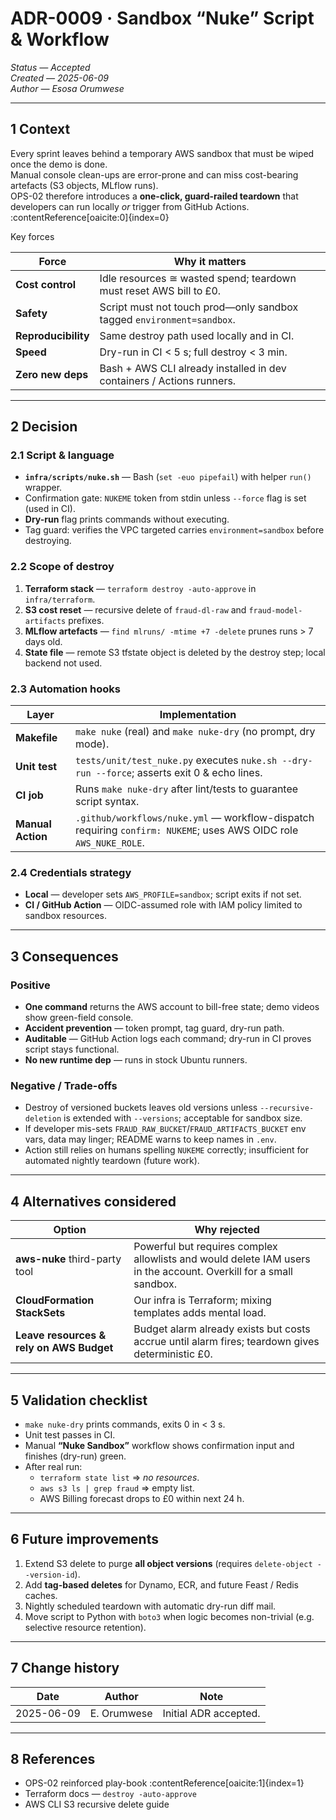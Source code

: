 # ADR-0009 · Sandbox “Nuke” Script & Workflow

*Status — Accepted*  
*Created — 2025-06-09*  
*Author — Esosa Orumwese*

---

## 1 Context  

Every sprint leaves behind a temporary AWS sandbox that must be wiped once the demo is done.  
Manual console clean-ups are error-prone and can miss cost-bearing artefacts (S3 objects, MLflow runs).  
OPS-02 therefore introduces a **one-click, guard-railed teardown** that developers can run locally *or* trigger from GitHub Actions. :contentReference[oaicite:0]{index=0}  

Key forces  

| Force               | Why it matters                                                        |
|---------------------|-----------------------------------------------------------------------|
| **Cost control**    | Idle resources ≅ wasted spend; teardown must reset AWS bill to £0.    |
| **Safety**          | Script must not touch prod—only sandbox tagged `environment=sandbox`. |
| **Reproducibility** | Same destroy path used locally and in CI.                             |
| **Speed**           | Dry-run in CI < 5 s; full destroy < 3 min.                            |
| **Zero new deps**   | Bash + AWS CLI already installed in dev containers / Actions runners. |

---

## 2 Decision  

### 2.1 Script & language  

* **`infra/scripts/nuke.sh`** — Bash (`set -euo pipefail`) with helper `run()` wrapper.  
* Confirmation gate: `NUKEME` token from stdin unless `--force` flag is set (used in CI).  
* **Dry-run** flag prints commands without executing.  
* Tag guard: verifies the VPC targeted carries `environment=sandbox` before destroying.

### 2.2 Scope of destroy  

1. **Terraform stack** — `terraform destroy -auto-approve` in `infra/terraform`.  
2. **S3 cost reset** — recursive delete of `fraud-dl-raw` and `fraud-model-artifacts` prefixes.  
3. **MLflow artefacts** — `find mlruns/ -mtime +7 -delete` prunes runs > 7 days old.  
4. **State file** — remote S3 tfstate object is deleted by the destroy step; local backend not used.

### 2.3 Automation hooks  

| Layer             | Implementation                                                                                                    |
|-------------------|-------------------------------------------------------------------------------------------------------------------|
| **Makefile**      | `make nuke` (real) and `make nuke-dry` (no prompt, dry mode).                                                     |
| **Unit test**     | `tests/unit/test_nuke.py` executes `nuke.sh --dry-run --force`; asserts exit 0 & echo lines.                      |
| **CI job**        | Runs `make nuke-dry` after lint/tests to guarantee script syntax.                                                 |
| **Manual Action** | `.github/workflows/nuke.yml` — workflow-dispatch requiring `confirm: NUKEME`; uses AWS OIDC role `AWS_NUKE_ROLE`. |

### 2.4 Credentials strategy  

* **Local** — developer sets `AWS_PROFILE=sandbox`; script exits if not set.  
* **CI / GitHub Action** — OIDC-assumed role with IAM policy limited to sandbox resources.

---

## 3 Consequences  

### Positive  

* **One command** returns the AWS account to bill-free state; demo videos show green-field console.  
* **Accident prevention** — token prompt, tag guard, dry-run path.  
* **Auditable** — GitHub Action logs each command; dry-run in CI proves script stays functional.  
* **No new runtime dep** — runs in stock Ubuntu runners.

### Negative / Trade-offs  

* Destroy of versioned buckets leaves old versions unless `--recursive-deletion` is extended with `--versions`; acceptable for sandbox size.  
* If developer mis-sets `FRAUD_RAW_BUCKET`/`FRAUD_ARTIFACTS_BUCKET` env vars, data may linger; README warns to keep names in `.env`.  
* Action still relies on humans spelling `NUKEME` correctly; insufficient for automated nightly teardown (future work).

---

## 4 Alternatives considered  

| Option                                   | Why rejected                                                                                                      |
|------------------------------------------|-------------------------------------------------------------------------------------------------------------------|
| **aws-nuke** third-party tool            | Powerful but requires complex allowlists and would delete IAM users in the account. Overkill for a small sandbox. |
| **CloudFormation StackSets**             | Our infra is Terraform; mixing templates adds mental load.                                                        |
| **Leave resources & rely on AWS Budget** | Budget alarm already exists but costs accrue until alarm fires; teardown gives deterministic £0.                  |

---

## 5 Validation checklist  

* `make nuke-dry` prints commands, exits 0 in < 3 s.  
* Unit test passes in CI.  
* Manual **“Nuke Sandbox”** workflow shows confirmation input and finishes (dry-run) green.  
* After real run:  
  * `terraform state list` ⇒ *no resources*.  
  * `aws s3 ls | grep fraud` ⇒ empty list.  
  * AWS Billing forecast drops to £0 within next 24 h.  

---

## 6 Future improvements  

1. Extend S3 delete to purge **all object versions** (requires `delete-object --version-id`).  
2. Add **tag-based deletes** for Dynamo, ECR, and future Feast / Redis caches.  
3. Nightly scheduled teardown with automatic dry-run diff mail.  
4. Move script to Python with `boto3` when logic becomes non-trivial (e.g. selective resource retention).

---

## 7 Change history  

| Date       | Author      | Note                  |
|------------|-------------|-----------------------|
| 2025-06-09 | E. Orumwese | Initial ADR accepted. |

---

## 8 References  

* OPS-02 reinforced play-book :contentReference[oaicite:1]{index=1}  
* Terraform docs — `destroy -auto-approve`  
* AWS CLI S3 recursive delete guide  
